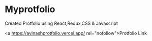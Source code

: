# Myprotfolio
Created Protfolio using React,Redux,CSS & Javascript

<a https://avinashprotfolio.vercel.app/ rel="nofollow">Protfolio Link</a>
